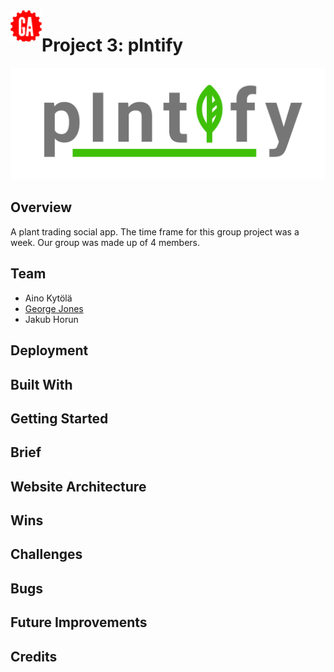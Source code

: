 <img align="left" width="50" height="50" src="GA.png" alt="GA logo">

# Project 3: plntify
![plntfy logo](readme-plntify.svg)

## Overview

A plant trading social app. 
The time frame for this group project was a week. Our group was made up of 4 members. 

## Team

* Aino Kytölä
* [George Jones](https://github.com/Jompra) 
* Jakub Horun

## Deployment

## Built With

## Getting Started

## Brief

## Website Architecture

## Wins

## Challenges

## Bugs

## Future Improvements

## Credits